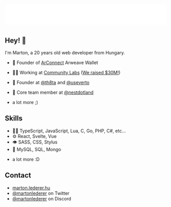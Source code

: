 <h1 align="center">
  <img src="https://raw.githubusercontent.com/martonlederer/martonlederer/master/name.svg" alt="Marton Lederer" />
</h1>

## Hey! 👋
I'm Marton, a 20 years old web developer from Hungary.

- 🦔 Founder of [ArConnect](https://arconnect.io) Arweave Wallet

- 👨‍💻 Working at [Community Labs](https://communitylabs.com) ([We raised $30M!](https://www.bloomberg.com/news/articles/2022-09-08/teenage-founder-raises-30-million-for-crypto-startup-community-labs?utm_medium=email&utm_source=newsletter&utm_term=220908&utm_campaign=author_22684653#xj4y7vzkg&leadSource=uverify%20wall))

- 🧭 Founder at [@th8ta](https://github.com/th8ta) and [@useverto](https://github.com/useverto)

- 👥 Core team member at [@nestdotland](https://github.com/nestdotland)

+ a lot more ;)

## Skills
- 👨‍💻 TypeScript, JavaScript, Lua, C, Go, PHP, C#, etc...
- ⚙️ React, Svelte, Vue
- 👁️ SASS, CSS, Stylus
- 💽 MySQL, SQL, Mongo
+ a lot more :D

## Contact
- [marton.lederer.hu](https://marton.lederer.hu)
- [@martonlederer](https://twitter.com/martonlederer) on Twitter
- [@martonlederer](./) on Discord